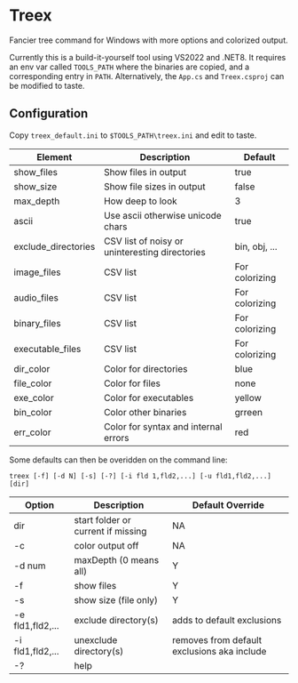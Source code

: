 # Treex
Fancier tree command for Windows with more options and colorized output.

Currently this is a build-it-yourself tool using VS2022 and .NET8. It requires an env var called
`TOOLS_PATH` where the binaries are copied, and a corresponding entry in `PATH`.
Alternatively, the `App.cs` and `Treex.csproj` can be modified to taste.

## Configuration

Copy `treex_default.ini` to `$TOOLS_PATH\treex.ini` and edit to taste.

Element                 | Description                                       | Default
-----------             | -----------                                       | ------------------------
show_files              | Show files in output                              | true
show_size               | Show file sizes in output                         | false
max_depth               | How deep to look                                  | 3
ascii                   | Use ascii otherwise unicode chars                 | true
exclude_directories     | CSV list of noisy or uninteresting directories    | bin, obj, ...
image_files             | CSV list                                          | For colorizing
audio_files             | CSV list                                          | For colorizing
binary_files            | CSV list                                          | For colorizing
executable_files        | CSV list                                          | For colorizing
dir_color               | Color for directories                             | blue
file_color              | Color for files                                   | none
exe_color               | Color for executables                             | yellow
bin_color               | Color other binaries                              | grreen
err_color               | Color for syntax and internal errors              | red


Some defaults can then be overidden on the command line:

`treex [-f] [-d N] [-s] [-?] [-i fld 1,fld2,...] [-u fld1,fld2,...] [dir]`

Option              | Description                           | Default Override
-----------         | -----------                           | ------------------------
dir                 | start folder or current if missing    | NA
-c                  | color output off                      | NA
-d num              | maxDepth (0 means all)                | Y
-f                  | show files                            | Y
-s                  | show size (file only)                 | Y
-e fld1,fld2,...    | exclude directory(s)                  | adds to default exclusions
-i fld1,fld2,...    | unexclude directory(s)                | removes from default exclusions aka include
-?                  | help                                  |

